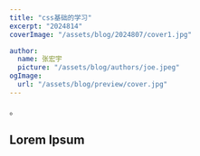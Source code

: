 ```yaml
---
title: "css基础的学习"
excerpt: "2024814"
coverImage: "/assets/blog/2024807/cover1.jpg"

author:
  name: 张宏宇
  picture: "/assets/blog/authors/joe.jpeg"
ogImage:
  url: "/assets/blog/preview/cover.jpg"
---
```

。
## Lorem Ipsum

